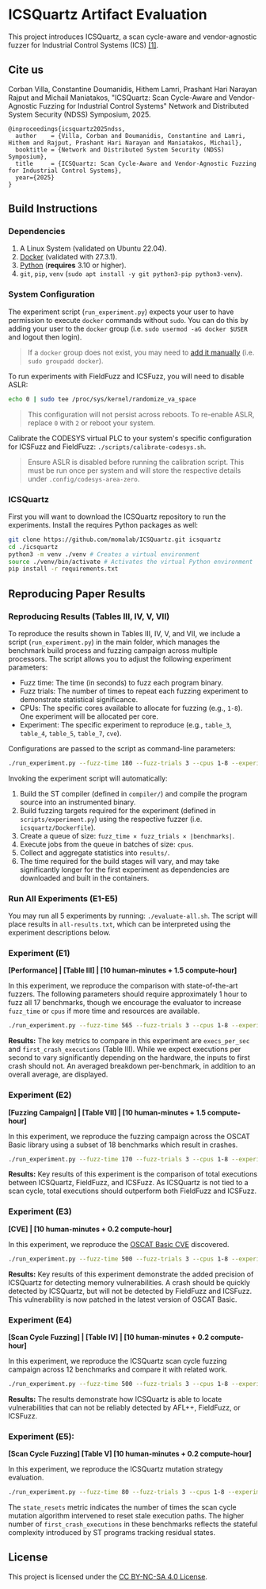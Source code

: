 # ICSQuartz Artifact Evaluation

This project introduces ICSQuartz, a scan cycle-aware and vendor-agnostic fuzzer for Industrial Control Systems (ICS) [[1]](#cite-us).

## Cite us

Corban Villa, Constantine Doumanidis, Hithem Lamri, Prashant Hari Narayan Rajput and Michail Maniatakos, "ICSQuartz: Scan Cycle-Aware and Vendor-Agnostic Fuzzing for Industrial Control Systems" Network and Distributed System Security (NDSS) Symposium, 2025.

```
@inproceedings{icsquartz2025ndss,
  author    = {Villa, Corban and Doumanidis, Constantine and Lamri, Hithem and Rajput, Prashant Hari Narayan and Maniatakos, Michail},
  booktitle = {Network and Distributed System Security (NDSS) Symposium},
  title     = {ICSQuartz: Scan Cycle-Aware and Vendor-Agnostic Fuzzing for Industrial Control Systems},
  year={2025}
}
```

## Build Instructions

### Dependencies

1. A Linux System (validated on Ubuntu 22.04).
2. [Docker](https://docs.docker.com/engine/install/ubuntu/) (validated with 27.3.1).
3. [Python](https://github.com/pyenv/pyenv) (**requires** 3.10 or higher).
4. `git`, `pip`, `venv` (`sudo apt install -y git python3-pip python3-venv`).

### System Configuration

The experiment script (`run_experiment.py`) expects your user to have permission to execute `docker` commands without `sudo`. You can do this by adding your user to the `docker` group (i.e. `sudo usermod -aG docker $USER` and logout then login).
> 
> If a `docker` group does not exist, you may need to [add it manually](https://docs.docker.com/engine/install/linux-postinstall/) (i.e. `sudo groupadd docker`).
> 

To run experiments with FieldFuzz and ICSFuzz, you will need to disable ASLR:
```bash
echo 0 | sudo tee /proc/sys/kernel/randomize_va_space
```
> 
> This configuration will not persist across reboots. To re-enable ASLR, replace `0` with `2` or reboot your system.
> 

Calibrate the CODESYS virtual PLC to your system's specific configuration for ICSFuzz and FieldFuzz: `./scripts/calibrate-codesys.sh`.
>
> Ensure ASLR is disabled before running the calibration script. This must be run once per system and will store the respective details under `.config/codesys-area-zero`.
>

### ICSQuartz

First you will want to download the ICSQuartz repository to run the experiments. Install the requires Python packages as well:
```bash
git clone https://github.com/momalab/ICSQuartz.git icsquartz
cd ./icsquartz
python3 -m venv ./venv # Creates a virtual environment
source ./venv/bin/activate # Activates the virtual Python environment
pip install -r requirements.txt
```

## Reproducing Paper Results

### Reproducing Results (Tables III, IV, V, VII)
To reproduce the results shown in Tables III, IV, V, and VII, we include a script (`run_experiment.py`) in the main folder, which manages the benchmark build process and fuzzing campaign across multiple processors. The script allows you to adjust the following experiment parameters:

- Fuzz time: The time (in seconds) to fuzz each program binary.
- Fuzz trials: The number of times to repeat each fuzzing experiment to demonstrate statistical significance.
- CPUs: The specific cores available to allocate for fuzzing (e.g., `1-8`). One experiment will be allocated per core.
- Experiment: The specific experiment to reproduce (e.g., `table_3`, `table_4`, `table_5`, `table_7`, `cve`).

Configurations are passed to the script as command-line parameters:

```bash
./run_experiment.py --fuzz-time 180 --fuzz-trials 3 --cpus 1-8 --experiment table_3
```

Invoking the experiment script will automatically:

1. Build the ST compiler (defined in `compiler/`) and compile the program source into an instrumented binary.
2. Build fuzzing targets required for the experiment (defined in `scripts/experiment.py`) using the respective fuzzer (i.e. `icsquartz/Dockerfile`).
3. Create a queue of size: `fuzz_time × fuzz_trials × |benchmarks|`.
4. Execute jobs from the queue in batches of size: `cpus`.
5. Collect and aggregate statistics into `results/`.
6. The time required for the build stages will vary, and may take significantly longer for the first experiment as dependencies are downloaded and built in the containers.
​
### Run All Experiments (E1-E5)
You may run all 5 experiments by running: `./evaluate-all.sh`. The script will place results in `all-results.txt`, which can be interpreted using the experiment descriptions below.

### Experiment (E1)
**[Performance] | [Table III] | [10 human-minutes + 1.5 compute-hour]**

In this experiment, we reproduce the comparison with state-of-the-art fuzzers. The following parameters should require approximately 1 hour to fuzz all 17 benchmarks, though we encourage the evaluator to increase `fuzz_time` or `cpus` if more time and resources are available.

```bash
./run_experiment.py --fuzz-time 565 --fuzz-trials 3 --cpus 1-8 --experiment table_3
```
**Results:**
The key metrics to compare in this experiment are `execs_per_sec` and `first_crash_executions` (Table III). While we expect executions per second to vary significantly depending on the hardware, the inputs to first crash should not. An averaged breakdown per-benchmark, in addition to an overall average, are displayed.

### Experiment (E2)
**[Fuzzing Campaign] | [Table VII] | [10 human-minutes + 1.5 compute-hour]**

In this experiment, we reproduce the fuzzing campaign across the OSCAT Basic library using a subset of 18 benchmarks which result in crashes.

```bash
./run_experiment.py --fuzz-time 170 --fuzz-trials 3 --cpus 1-8 --experiment table_7
```

**Results:**
Key results of this experiment is the comparison of total executions between ICSQuartz, FieldFuzz, and ICSFuzz. As ICSQuartz is not tied to a scan cycle, total executions should outperform both FieldFuzz and ICSFuzz.

### Experiment (E3)
**[CVE] | [10 human-minutes + 0.2 compute-hour]**

In this experiment, we reproduce the [OSCAT Basic CVE](https://customers.codesys.com/index.php?eID=dumpFile&t=f&f=18601&token=27389a52e058d95ff70b17a2370fedf07e073034&download=) discovered.

```bash
./run_experiment.py --fuzz-time 500 --fuzz-trials 3 --cpus 1-8 --experiment cve
```

**Results:**
Key results of this experiment demonstrate the added precision of ICSQuartz for detecting memory vulnerabilities. A crash should be quickly detected by ICSQuartz, but will not be detected by FieldFuzz and ICSFuzz. This vulnerability is now patched in the latest version of OSCAT Basic.

### Experiment (E4)
**[Scan Cycle Fuzzing] | [Table IV] | [10 human-minutes + 0.2 compute-hour]**

In this experiment, we reproduce the ICSQuartz scan cycle fuzzing campaign across 12 benchmarks and compare it with related work.

```bash
./run_experiment.py --fuzz-time 500 --fuzz-trials 3 --cpus 1-8 --experiment table_4
```

**Results:**
The results demonstrate how ICSQuartz is able to locate vulnerabilities that can not be reliably detected by AFL++, FieldFuzz, or ICSFuzz.

### Experiment (E5): 
**[Scan Cycle Fuzzing] [Table V] [10 human-minutes + 0.2 compute-hour]**

In this experiment, we reproduce the ICSQuartz mutation strategy evaluation.

```bash
./run_experiment.py --fuzz-time 80 --fuzz-trials 3 --cpus 1-8 --experiment table_5
```

The `state_resets` metric indicates the number of times the scan cycle mutation algorithm intervened to reset stale execution paths. The higher number of `first_crash_executions` in these benchmarks reflects the stateful complexity introduced by ST programs tracking residual states.

## License

This project is licensed under the [CC BY-NC-SA 4.0 License](LICENSE).
